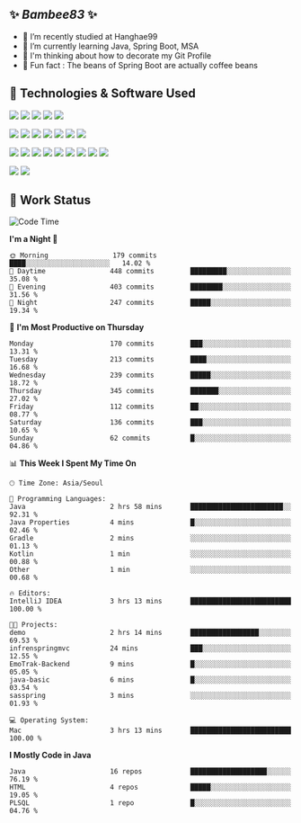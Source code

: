##  ✨ _Bambee83_ ✨ 

- 🔭 I’m recently studied at Hanghae99
- 🌱 I’m currently learning Java, Spring Boot, MSA
- 🤔 I'm thinking about how to decorate my Git Profile
- 🪹 Fun fact : The beans of Spring Boot are actually coffee beans 

<!-- - 💬 Ask me about ...
- 📫 How to reach me: ...
- 😄 Pronouns: ...
- 👯 I’m looking to collaborate on ...-->

## 🔧  Technologies & Software Used

<img src="https://img.shields.io/badge/Java-007396?style=flat-round&logo=OpenJDK&logoColor=white"/> <img src="https://img.shields.io/badge/Spring-6DB33F?style=flat-round&logo=spring&logoColor=white"/>   <img src="https://img.shields.io/badge/SpringBoot-6DB33F?style=flat-round&logo=springboot&logoColor=white"/>  <img src="https://img.shields.io/badge/SpringSecurity-6DB33F?style=flat-round&logo=SpringSecurity&logoColor=white"/>   <img src="https://img.shields.io/badge/JSON Web Token-000000?style=flat-round&logo=JSON Web Tokens&logoColor=white"/> 

<img src="https://img.shields.io/badge/github-181717?style=flat-round&logo=github&logoColor=white"/> <img src="https://img.shields.io/badge/git-F05032?style=flat-round&logo=git&logoColor=white"/> <img src="https://img.shields.io/badge/githubactions-2088FF?style=flat-round&logo=githubactions&logoColor=white"/>  <img src="https://img.shields.io/badge/Gradle-02303A?style=flat-round&logo=Gradle&logoColor=white"/>  <img src="https://img.shields.io/badge/IntelliJIDEA-000000?style=flat-round&logo=IntelliJIDEA&logoColor=white"/>  <img src="https://img.shields.io/badge/Postman-FF6C37?style=flat-round&logo=Postman&logoColor=white"/>  <img src="https://img.shields.io/badge/Sourcetree-0052CC?style=flat-round&logo=Sourcetree&logoColor=white"/>

<img src="https://img.shields.io/badge/AmazonS3-569A31?style=flat-round&logo=AmazonS3&logoColor=white"/>  <img src="https://img.shields.io/badge/AmazonEC2-FF9900?style=flat-round&logo=AmazonEC2&logoColor=white"/>  <img src="https://img.shields.io/badge/AmazonRDS-527FFF?style=flat-round&logo=AmazonRDS&logoColor=white"/>  <img src="https://img.shields.io/badge/MySQL-4479A1?style=flat-round&logo=MySQL&logoColor=white"/>  <img src="https://img.shields.io/badge/MongoDB-47A248?style=flat-round&logo=MongoDB&logoColor=white"/> <img src="https://img.shields.io/badge/Ubuntu-E95420?style=flat-round&logo=Ubuntu&logoColor=white"/> <img src="https://img.shields.io/badge/FileZilla-BF0000?style=flat-round&logo=filezilla&logoColor=white"/> <img src="https://img.shields.io/badge/Notion-000000?style=flat-round&logo=Notion&logoColor=white"/> <img src="https://img.shields.io/badge/Slack-F06A6A?style=flat-round&logo=slack&logoColor=white"/>

<img src="https://img.shields.io/badge/AmazonCloudfront-3693F3?style=flat-round&logo=iCloud&logoColor=white"/> <img src="https://img.shields.io/badge/ApacheJMeter-D22128?style=flat-round&logo=apachejmeter&logoColor=white"/> 
 
<!-- Markdown lang
[![Bambee83 Badge](https://img.shields.io/badge/Bambee83'blog-4A154B.svg?&style=for-the-badge&logo=Bloglovin&link=https://blog.naver.com/bambee83)](https://blog.naver.com/bambee83)
## 🚀  GitHub stats & Top Langs
[![Bambee83's GitHub stats-Dark](https://github-readme-stats.vercel.app/api?username=bambee83&show_icons=true&theme=dark#gh-dark-mode-only)]((https://github.com/bambee83/github-readme-stats#gh-dark-mode-only))
![Top Langs-Dark](https://github-readme-stats.vercel.app/api/top-langs/?username=bambee83&layout=compact&theme=dark#gh-dark-mode-only)
## 🐳   Project
[mini project - SeoulCulturePort](https://github.com/event-information)
[clone coding - Instaclone](https://github.com/instaclone8)
[final project - emotrak](https://github.com/EmoTrak)
[![bambee83's wakatime stats](https://github-readme-stats.vercel.app/api/wakatime?username=bambee83)]
 -->
## 🐳 Work Status
<!--START_SECTION:waka-->
![Code Time](http://img.shields.io/badge/Code%20Time-733%20hrs%2027%20mins-blue)

**I'm a Night 🦉** 

```text
🌞 Morning                179 commits         ████░░░░░░░░░░░░░░░░░░░░░   14.02 % 
🌆 Daytime                448 commits         █████████░░░░░░░░░░░░░░░░   35.08 % 
🌃 Evening                403 commits         ████████░░░░░░░░░░░░░░░░░   31.56 % 
🌙 Night                  247 commits         █████░░░░░░░░░░░░░░░░░░░░   19.34 % 
```
📅 **I'm Most Productive on Thursday** 

```text
Monday                   170 commits         ███░░░░░░░░░░░░░░░░░░░░░░   13.31 % 
Tuesday                  213 commits         ████░░░░░░░░░░░░░░░░░░░░░   16.68 % 
Wednesday                239 commits         █████░░░░░░░░░░░░░░░░░░░░   18.72 % 
Thursday                 345 commits         ███████░░░░░░░░░░░░░░░░░░   27.02 % 
Friday                   112 commits         ██░░░░░░░░░░░░░░░░░░░░░░░   08.77 % 
Saturday                 136 commits         ███░░░░░░░░░░░░░░░░░░░░░░   10.65 % 
Sunday                   62 commits          █░░░░░░░░░░░░░░░░░░░░░░░░   04.86 % 
```


📊 **This Week I Spent My Time On** 

```text
🕑︎ Time Zone: Asia/Seoul

💬 Programming Languages: 
Java                     2 hrs 58 mins       ███████████████████████░░   92.31 % 
Java Properties          4 mins              █░░░░░░░░░░░░░░░░░░░░░░░░   02.46 % 
Gradle                   2 mins              ░░░░░░░░░░░░░░░░░░░░░░░░░   01.13 % 
Kotlin                   1 min               ░░░░░░░░░░░░░░░░░░░░░░░░░   00.88 % 
Other                    1 min               ░░░░░░░░░░░░░░░░░░░░░░░░░   00.68 % 

🔥 Editors: 
IntelliJ IDEA            3 hrs 13 mins       █████████████████████████   100.00 % 

🐱‍💻 Projects: 
demo                     2 hrs 14 mins       █████████████████░░░░░░░░   69.53 % 
infrenspringmvc          24 mins             ███░░░░░░░░░░░░░░░░░░░░░░   12.55 % 
EmoTrak-Backend          9 mins              █░░░░░░░░░░░░░░░░░░░░░░░░   05.05 % 
java-basic               6 mins              █░░░░░░░░░░░░░░░░░░░░░░░░   03.54 % 
sasspring                3 mins              ░░░░░░░░░░░░░░░░░░░░░░░░░   01.93 % 

💻 Operating System: 
Mac                      3 hrs 13 mins       █████████████████████████   100.00 % 
```

**I Mostly Code in Java** 

```text
Java                     16 repos            ███████████████████░░░░░░   76.19 % 
HTML                     4 repos             █████░░░░░░░░░░░░░░░░░░░░   19.05 % 
PLSQL                    1 repo              █░░░░░░░░░░░░░░░░░░░░░░░░   04.76 % 
```




<!--END_SECTION:waka-->
